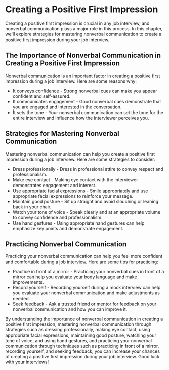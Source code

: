 Creating a Positive First Impression
===================================================================================

Creating a positive first impression is crucial in any job interview, and nonverbal communication plays a major role in this process. In this chapter, we'll explore strategies for mastering nonverbal communication to create a positive first impression during your job interview.

The Importance of Nonverbal Communication in Creating a Positive First Impression
---------------------------------------------------------------------------------

Nonverbal communication is an important factor in creating a positive first impression during a job interview. Here are some reasons why:

* It conveys confidence - Strong nonverbal cues can make you appear confident and self-assured.
* It communicates engagement - Good nonverbal cues demonstrate that you are engaged and interested in the conversation.
* It sets the tone - Your nonverbal communication can set the tone for the entire interview and influence how the interviewer perceives you.

Strategies for Mastering Nonverbal Communication
------------------------------------------------

Mastering nonverbal communication can help you create a positive first impression during a job interview. Here are some strategies to consider:

* Dress professionally - Dress in professional attire to convey respect and professionalism.
* Make eye contact - Making eye contact with the interviewer demonstrates engagement and interest.
* Use appropriate facial expressions - Smile appropriately and use appropriate facial expressions to reinforce your message.
* Maintain good posture - Sit up straight and avoid slouching or leaning back in your chair.
* Watch your tone of voice - Speak clearly and at an appropriate volume to convey confidence and professionalism.
* Use hand gestures - Using appropriate hand gestures can help emphasize key points and demonstrate engagement.

Practicing Nonverbal Communication
----------------------------------

Practicing your nonverbal communication can help you feel more confident and comfortable during a job interview. Here are some tips for practicing:

* Practice in front of a mirror - Practicing your nonverbal cues in front of a mirror can help you evaluate your body language and make improvements.
* Record yourself - Recording yourself during a mock interview can help you evaluate your nonverbal communication and make adjustments as needed.
* Seek feedback - Ask a trusted friend or mentor for feedback on your nonverbal communication and how you can improve it.

By understanding the importance of nonverbal communication in creating a positive first impression, mastering nonverbal communication through strategies such as dressing professionally, making eye contact, using appropriate facial expressions, maintaining good posture, watching your tone of voice, and using hand gestures, and practicing your nonverbal communication through techniques such as practicing in front of a mirror, recording yourself, and seeking feedback, you can increase your chances of creating a positive first impression during your job interview. Good luck with your interviews!
